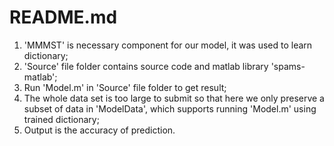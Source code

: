 # README.md

1. 'MMMST' is necessary component for our model, it was used to learn dictionary;
2. 'Source' file folder contains source code and matlab library 'spams-matlab';
3. Run 'Model.m' in 'Source' file folder to get result;
4. The whole data set is too large to submit so that here we only preserve a subset of data in 'ModelData', which supports running 'Model.m' using trained dictionary;
5. Output is the accuracy of prediction.
